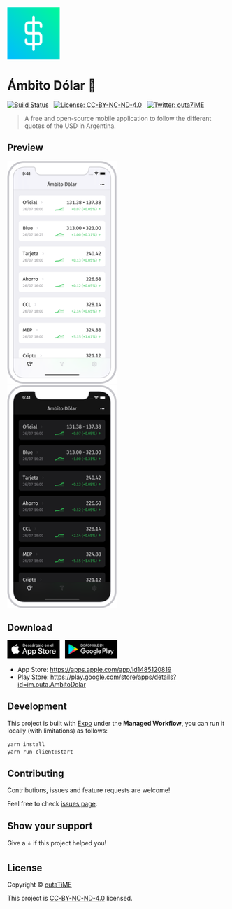 <img width="120" src="packages/client/assets/icon.png">

# Ámbito Dólar 💸

[![Build Status](https://img.shields.io/github/workflow/status/outaTiME/ambito-dolar/CI?style=flat-square)](https://github.com/outaTiME/ambito-dolar/actions/workflows/main.yml)
&nbsp;
[![License: CC-BY-NC-ND-4.0](https://img.shields.io/badge/license-CC--BY--NC--ND--4.0-yellow?style=flat-square)](https://creativecommons.org/licenses/by-nc-nd/4.0)
&nbsp;
[![Twitter: outa7iME](https://img.shields.io/twitter/follow/AmbitoDolar?style=flat-square)](https://twitter.com/outa7iME)

> A free and open-source mobile application to follow the different quotes of the USD in Argentina.

## Preview

<p>
  <img width="250" src="packages/website/static/images/iphone.png">
  &nbsp;
  <img width="250" src="packages/website/static/images/iphone-dark.png">
</p>

## Download

<p>
  <a href="https://apps.apple.com/app/id1485120819"><img width="120" src="packages/website/static/images/app-store.png"></a>
  &nbsp;
  <a href="https://play.google.com/store/apps/details?id=im.outa.AmbitoDolar"><img width="120" src="packages/website/static/images/play-store.png"></a>
</p>

- App Store: https://apps.apple.com/app/id1485120819
- Play Store: https://play.google.com/store/apps/details?id=im.outa.AmbitoDolar

## Development

This project is built with [Expo](https://expo.io/) under the **Managed Workflow**, you can run it locally (with limitations) as follows:

```sh
yarn install
yarn run client:start
```

## Contributing

Contributions, issues and feature requests are welcome!

Feel free to check [issues page](https://github.com/outaTiME/ambito-dolar/issues).

## Show your support

Give a ⭐️ if this project helped you!

## License

Copyright © [outaTiME](https://outa.im)

This project is [CC-BY-NC-ND-4.0](https://creativecommons.org/licenses/by-nc-nd/4.0) licensed.
